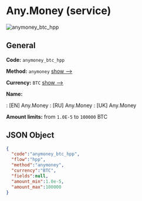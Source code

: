 
# Any.Money (service) 
![anymoney_btc_hpp](https://static.openfintech.io/payment_methods/anymoney_btc_hpp/logo.svg?w=400&c=v0.59.26#w200)  

## General 
 
**Code:** `anymoney_btc_hpp` 
 
**Method:** `anymoney` 
 [show -->](/payment-methods/anymoney/) 
 
**Currency:** `BTC` [show -->](/currencies/BTC/) 
 
**Name:** 
 
:	[EN] Any.Money 
:	[RU] Any.Money 
:	[UK] Any.Money 
 
**Amount limits:** from `1.0E-5` to `100000` BTC 

## JSON Object 

```json
{
  "code":"anymoney_btc_hpp",
  "flow":"hpp",
  "method":"anymoney",
  "currency":"BTC",
  "fields":null,
  "amount_min":1.0e-5,
  "amount_max":100000
}
```  
